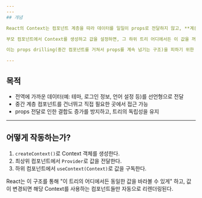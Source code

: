 ```yaml
---
---
## 개념

React의 Context는 컴포넌트 계층을 따라 데이터를 일일이 props로 전달하지 않고, **계층 전반에 공유할 수 있는 값을 선언적으로 제공**할 수 있게 하는 기능이다.

부모 컴포넌트에서 Context를 생성하고 값을 설정하면, 그 하위 트리 어디에서든 이 값을 꺼내서 사용할 수 있다.

이는 props drilling(중간 컴포넌트를 거쳐서 props를 계속 넘기는 구조)을 피하기 위한 구조다. 컴포넌트가 깊어질수록 직접 값을 넘기는 방식은 관리가 어려워지고, Context는 이를 간결하게 해결한다.

---
```


## 목적

- 전역에 가까운 데이터(예: 테마, 로그인 정보, 언어 설정 등)를 선언형으로 전달
- 중간 계층 컴포넌트를 건너뛰고 직접 필요한 곳에서 접근 가능
- props 전달로 인한 결합도 증가를 방지하고, 트리의 독립성을 유지

---

## 어떻게 작동하는가?

1. `createContext()`로 Context 객체를 생성한다.
2. 최상위 컴포넌트에서 `Provider`로 값을 전달한다.
3. 하위 컴포넌트에서 `useContext(Context)`로 값을 구독한다.

React는 이 구조를 통해 "이 트리의 어디에서든 동일한 값을 바라볼 수 있게" 하고, 값이 변경되면 해당 Context를 사용하는 컴포넌트들만 자동으로 리렌더링된다.